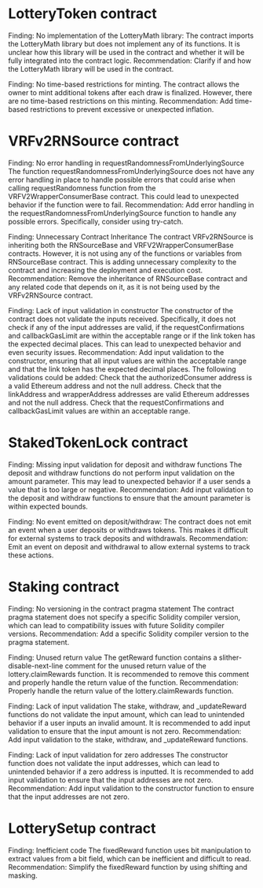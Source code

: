 # LotteryToken contract

Finding: No implementation of the LotteryMath library: The contract imports the LotteryMath library but does not implement any of its functions. It is unclear how this library will be used in the contract and whether it will be fully integrated into the contract logic.
Recommendation: Clarify if and how the LotteryMath library will be used in the contract.

Finding: No time-based restrictions for minting. The contract allows the owner to mint additional tokens after each draw is finalized. However, there are no time-based restrictions on this minting.
Recommendation: Add time-based restrictions to prevent excessive or unexpected inflation.

# VRFv2RNSource contract

Finding: No error handling in requestRandomnessFromUnderlyingSource
The function requestRandomnessFromUnderlyingSource does not have any error handling in place to handle possible errors that could arise when calling requestRandomness function from the VRFV2WrapperConsumerBase contract. This could lead to unexpected behavior if the function were to fail.
Recommendation: Add error handling in the requestRandomnessFromUnderlyingSource function to handle any possible errors. Specifically, consider using try-catch.

Finding: Unnecessary Contract Inheritance
The contract VRFv2RNSource is inheriting both the RNSourceBase and VRFV2WrapperConsumerBase contracts. However, it is not using any of the functions or variables from RNSourceBase contract. This is adding unnecessary complexity to the contract and increasing the deployment and execution cost.
Recommendation:
Remove the inheritance of RNSourceBase contract and any related code that depends on it, as it is not being used by the VRFv2RNSource contract.

Finding: Lack of input validation in constructor
The constructor of the contract does not validate the inputs received. Specifically, it does not check if any of the input addresses are valid, if the requestConfirmations and callbackGasLimit are within the acceptable range or if the link token has the expected decimal places. This can lead to unexpected behavior and even security issues.
Recommendation: Add input validation to the constructor, ensuring that all input values are within the acceptable range and that the link token has the expected decimal places. The following validations could be added:
Check that the authorizedConsumer address is a valid Ethereum address and not the null address.
Check that the linkAddress and wrapperAddress addresses are valid Ethereum addresses and not the null address.
Check that the requestConfirmations and callbackGasLimit values are within an acceptable range.

# StakedTokenLock contract

Finding: Missing input validation for deposit and withdraw functions
The deposit and withdraw functions do not perform input validation on the amount parameter. This may lead to unexpected behavior if a user sends a value that is too large or negative.
Recommendation: Add input validation to the deposit and withdraw functions to ensure that the amount parameter is within expected bounds.

Finding: No event emitted on deposit/withdraw: The contract does not emit an event when a user deposits or withdraws tokens. This makes it difficult for external systems to track deposits and withdrawals.
Recommendation: Emit an event on deposit and withdrawal to allow external systems to track these actions.

# Staking contract

Finding: No versioning in the contract pragma statement
The contract pragma statement does not specify a specific Solidity compiler version, which can lead to compatibility issues with future Solidity compiler versions.
Recommendation: Add a specific Solidity compiler version to the pragma statement.

Finding: Unused return value
The getReward function contains a slither-disable-next-line comment for the unused return value of the lottery.claimRewards function. It is recommended to remove this comment and properly handle the return value of the function.
Recommendation: Properly handle the return value of the lottery.claimRewards function.

Finding: Lack of input validation
The stake, withdraw, and _updateReward functions do not validate the input amount, which can lead to unintended behavior if a user inputs an invalid amount. It is recommended to add input validation to ensure that the input amount is not zero.
Recommendation: Add input validation to the stake, withdraw, and _updateReward functions.

Finding: Lack of input validation for zero addresses
The constructor function does not validate the input addresses, which can lead to unintended behavior if a zero address is inputted. It is recommended to add input validation to ensure that the input addresses are not zero.
Recommendation: Add input validation to the constructor function to ensure that the input addresses are not zero.

# LotterySetup contract

Finding: Inefficient code
The fixedReward function uses bit manipulation to extract values from a bit field, which can be inefficient and difficult to read.
Recommendation: Simplify the fixedReward function by using shifting and masking.